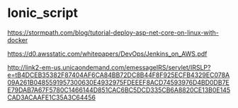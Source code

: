 # Ionic_script

https://stormpath.com/blog/tutorial-deploy-asp-net-core-on-linux-with-docker 

https://d0.awsstatic.com/whitepapers/DevOps/Jenkins_on_AWS.pdf 


http://link2-em-us.unicaondemand.com/emessageIRS/servlet/IRSLP?e=tB4DCEB35382F87404AF6CA84BB72DC8B44F8F925ECFB4329EC078A09A261B0485591957300630E4932975FDEEEF8ACD74593976D4BD0DB7EE79DAB7A67F5780C1466144D851CAC6BC5DCD335CB6A8820CE13B0E145CAD3ACAAFE1C35A3C64456
